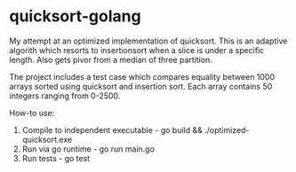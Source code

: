 # quicksort-golang

My attempt at an optimized implementation of quicksort. This is an adaptive algorith which resorts to insertionsort when a slice is under a specific length. Also gets pivor from a median of three partition.

The project includes a test case which compares equality between 1000 arrays sorted using quicksort and insertion sort. Each array contains 50 integers ranging from 0-2500.

How-to use:
  1) Compile to independent executable
    - go build && ./optimized-quicksort.exe
  2) Run via go runtime
    - go run main.go
  3) Run tests
    - go test
